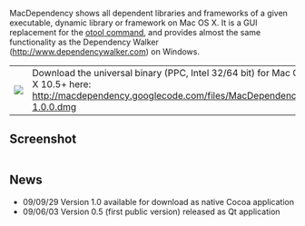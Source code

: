 MacDependency shows all dependent libraries and frameworks of a given executable, dynamic library or framework on Mac OS X.
It is a GUI replacement for the [otool command](http://developer.apple.com/mac/library/documentation/Darwin/Reference/ManPages/man1/otool.1.html), and provides almost the same functionality as the Dependency Walker (http://www.dependencywalker.com) on Windows.

<table border='0'><tr><td><img src='http://macdependency.googlecode.com/svn/images/universalbinary.gif' /></td><td>Download the universal binary (PPC, Intel 32/64 bit) for Mac OS X 10.5+ here: <a href='http://macdependency.googlecode.com/files/MacDependency-1.0.0.dmg'>http://macdependency.googlecode.com/files/MacDependency-1.0.0.dmg</a></td></tr></table>

## Screenshot ##
![![](http://macdependency.googlecode.com/svn/images/macdependency_small.jpg)](http://macdependency.googlecode.com/svn/images/macdependency.jpg)

## News ##
  * 09/09/29 Version 1.0 available for download as native Cocoa application
  * 09/06/03 Version 0.5 (first public version) released as Qt application
